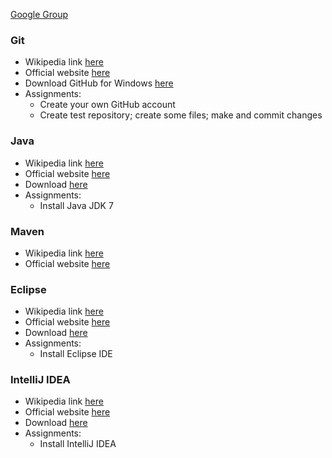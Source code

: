 [Google Group](https://groups.google.com/forum/?hl=en#!forum/ibuitclub)

### Git

* Wikipedia link [here](http://en.wikipedia.org/wiki/Git_\(software\))
* Official website [here](http://git-scm.com/)
* Download GitHub for Windows [here](http://windows.github.com/)
* Assignments:
  * Create your own GitHub account
  * Create test repository; create some files; make and commit changes

### Java

* Wikipedia link [here](http://en.wikipedia.org/wiki/Java_\(programming_language\))
* Official website [here](http://www.java.com/)
* Download [here](http://www.java.com/en/download/manual.jsp?locale=en)
* Assignments:
  * Install Java JDK 7

### Maven

* Wikipedia link [here](http://en.wikipedia.org/wiki/Apache_Maven)
* Official website [here](http://maven.apache.org/)

### Eclipse

* Wikipedia link [here](http://en.wikipedia.org/wiki/Eclipse_\(software\))
* Official website [here](http://eclipse.org/)
* Download [here](http://www.eclipse.org/downloads/packages/eclipse-ide-java-ee-developers/indigosr2)
* Assignments:
  * Install Eclipse IDE

### IntelliJ IDEA

* Wikipedia link [here](http://en.wikipedia.org/wiki/IntelliJ_IDEA)
* Official website [here](http://www.jetbrains.com/idea/)
* Download [here](http://www.jetbrains.com/idea/download/)
* Assignments:
  * Install IntelliJ IDEA
